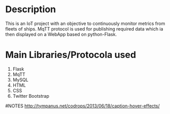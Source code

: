 
# Description
This is an IoT project with an objective to continuously monitor metrics from fleets of ships. MqTT protocol is used for publishing required data which ia then displayed on a WebApp based on python-Flask. 

# Main Libraries/Protocola used
1. Flask
2. MqTT
3. MySQL
4. HTML
5. CSS
6. Twitter Bootstrap

#NOTES
http://tympanus.net/codrops/2013/06/18/caption-hover-effects/
